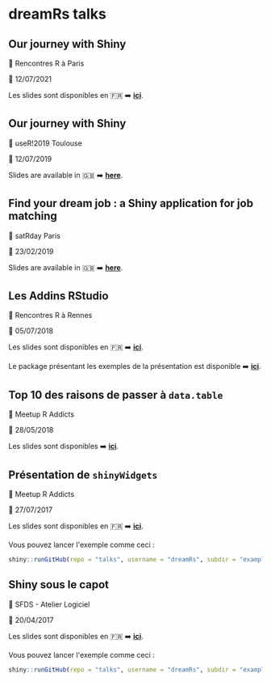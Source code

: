 # dreamRs talks


## Our journey with Shiny

:round_pushpin: Rencontres R à Paris

:date: 12/07/2021

Les slides sont disponibles en :fr: :arrow_right: [**ici**](https://github.com/dreamRs/talks/blob/master/20210712_RR_esquisse.pdf).




## Our journey with Shiny

:round_pushpin: useR!2019 Toulouse

:date: 12/07/2019

Slides are available in :gb: :arrow_right: [**here**](https://github.com/dreamRs/talks/blob/master/20190712_useR2019_OurJourneyWithShiny.pdf).




## Find your dream job : a Shiny application for job matching

:round_pushpin: satRday Paris

:date: 23/02/2019

Slides are available in :gb: :arrow_right: [**here**](https://github.com/dreamRs/talks/blob/master/20190223_Satrday_POCTINDER.pdf).





## Les Addins RStudio

:round_pushpin: Rencontres R à Rennes

:date: 05/07/2018

Les slides sont disponibles en :fr: :arrow_right: [**ici**](https://github.com/dreamRs/talks/blob/master/20180407_RencontresR_Addins.pdf).

Le package présentant les exemples de la présentation est disponible :arrow_right: [**ici**](https://github.com/dreamRs/rr2018addins).




## Top 10 des raisons de passer à `data.table` 

:round_pushpin:  Meetup R Addicts 

:date: 28/05/2018

Les slides sont disponibles :arrow_right: [**ici**](https://github.com/dreamRs/talks/blob/master/20180528_RAddicts_datatable.pdf).





## Présentation de `shinyWidgets`

:round_pushpin: Meetup R Addicts 

:date: 27/07/2017

Les slides sont disponibles en :fr: :arrow_right: [**ici**](https://github.com/dreamRs/talks/blob/master/20170712_RAddicts_shinyWidgets.pdf).

Vous pouvez lancer l'exemple comme ceci :

```r
shiny::runGitHub(repo = "talks", username = "dreamRs", subdir = "examples/meetup_shiny_onInputChange.R")
```




## Shiny sous le capot

:round_pushpin: SFDS - Atelier Logiciel

:date: 20/04/2017

Les slides sont disponibles en :fr: :arrow_right: [**ici**](https://github.com/dreamRs/talks/blob/master/20170420_SFDS_ShinySousLeCapot.pdf).

Vous pouvez lancer l'exemple comme ceci :

```r
shiny::runGitHub(repo = "talks", username = "dreamRs", subdir = "examples/sfds_shiny_auto_update.R")
```
